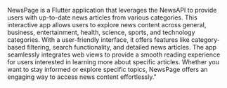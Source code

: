 NewsPage is a Flutter application that leverages the NewsAPI to provide users with up-to-date news articles from various categories. This interactive app allows users to explore news content across general, business, entertainment, health, science, sports, and technology categories. With a user-friendly interface, it offers features like category-based filtering, search functionality, and detailed news articles. The app seamlessly integrates web views to provide a smooth reading experience for users interested in learning more about specific articles. Whether you want to stay informed or explore specific topics, NewsPage offers an engaging way to access news content effortlessly."



